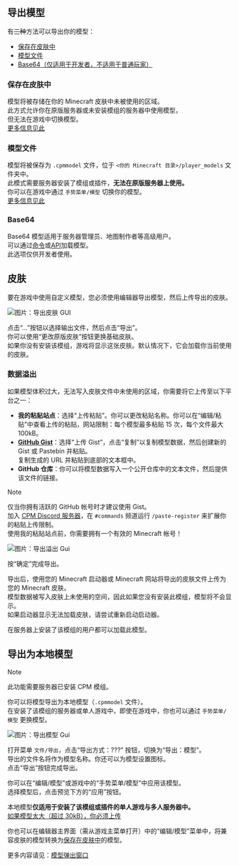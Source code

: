 
<a name="exporting-models"/>

## 导出模型

有~~三种~~方法可以导出你的模型：
* [保存在皮肤中](#stored-in-skin)  
* [模型文件](#model-file)  
* [Base64（仅适用于开发者，不适用于普通玩家）](#base64)  


<a name="stored-in-skin"/>

### 保存在皮肤中
模型将被存储在你的 Minecraft 皮肤中未被使用的区域。  
此方式允许你在原版服务器或未安装模组的服务器中使用模型，  
但无法在游戏中切换模型。  
[更多信息见此](#skin)


<a name="model-file"/>

### 模型文件
模型将被保存为 `.cpmmodel` 文件，位于 `<你的 Minecraft 目录>/player_models` 文件夹中。  
此模式需要服务器安装了模组或插件，**无法在原版服务器上使用。**  
你可以在游戏中通过 `手势菜单/模型` 切换你的模型。  
[更多信息见此](#exporting-as-local-model)


<a name="base64"/>

### Base64
Base64 模型适用于服务器管理员、地图制作者等高级用户。  
可以通过[命令](https://github.com/tom5454/CustomPlayerModels/wiki/The--cpm-command-zh-CN#setskin)或[API](https://github.com/tom5454/CustomPlayerModels/wiki/API-documentation-zh-CN#set-model)加载模型。  
此选项仅供开发者使用。


<a name="skin"/>

## 皮肤
要在游戏中使用自定义模型，您必须使用编辑器导出模型，然后上传导出的皮肤。

![图片：导出皮肤 GUI](https://github.com/tom5454/CustomPlayerModels/wiki/images/export_gui.png)

点击“...”按钮以选择输出文件，然后点击“导出”。  
你可以使用“更改原版皮肤”按钮更换基础皮肤。  
如果你没有安装该模组，游戏将显示这张皮肤。默认情况下，它会加载你当前使用的皮肤。  


<a name="data-overflow"/>

### 数据溢出
如果模型体积过大，无法写入皮肤文件中未使用的区域，你需要将它上传至以下平台之一：

- **我的粘贴站点**：选择“上传粘贴”。你可以更改粘贴名称。你可以在“编辑/粘贴”中查看上传的粘贴，网站限制：每个模型最多粘贴 15 次，每个文件最大 100kB。
- **[GitHub Gist](https://gist.github.com/)**：选择“上传 Gist”，点击“复制”以复制模型数据，然后创建新的 Gist 或 Pastebin 并粘贴。  
  复制生成的 URL 并粘贴到底部的文本框中。
- **GitHub 仓库**：你可以将模型数据写入一个公开仓库中的文本文件，然后提供该文件的链接。

> [!NOTE]
> 仅当你拥有活跃的 GitHub 帐号时才建议使用 Gist。  
> 加入 [CPM Discord 服务器](https://discord.gg/mKyXdEsMZD)，在 `#commands` 频道运行 `/paste-register` 来扩展你的粘贴上传限制。  
> 使用我的粘贴站点前，你需要拥有一个有效的 Minecraft 帐号！

![图片：导出溢出 Gui](https://github.com/tom5454/CustomPlayerModels/wiki/images/export_overflow_popup.png)

按“确定”完成导出。

导出后，使用您的 Minecraft 启动器或 Minecraft 网站将导出的皮肤文件上传为您的 Minecraft 皮肤。  
模型数据被写入皮肤上未使用的空间，因此如果您没有安装此模组，模型将不会显示。  
如果启动器显示无法加载皮肤，请尝试重新启动启动器。

在服务器上安装了该模组的用户都可以加载此模型。


<a name="exporting-as-local-model"/>

## 导出为本地模型
> [!NOTE]
> 此功能需要服务器已安装 CPM 模组。

你可以将模型导出为本地模型（`.cpmmodel` 文件）。  
在安装了该模组的服务器或单人游戏中，即使在游戏中，你也可以通过 `手势菜单/模型` 更换模型。  

![图片：导出模型 Gui](https://github.com/tom5454/CustomPlayerModels/wiki/images/export_model.png)

打开菜单 `文件/导出`，点击“导出方式：???” 按钮，切换为“导出：模型”。  
导出的文件名将作为模型名称。你还可以为模型设置图标。  
点击“导出”按钮完成导出。

你可以在“编辑/模型”或游戏中的“手势菜单/模型”中应用该模型。  
选择模型后，点击预览下方的“应用”按钮。

本地模型**仅适用于安装了该模组或插件的单人游戏与多人服务器中。**  
[如果模型太大（超过 30kB），你必须上传](#data-overflow)  

你也可以在编辑器主界面（需从游戏主菜单打开）中的“编辑/模型”菜单中，将兼容皮肤的模型转换为[保存在皮肤中](#stored-in-skin)的模型。  

更多内容请见：[模型弹出窗口](https://github.com/tom5454/CustomPlayerModels/wiki/Models-Menu-zh-CN#models-popup)
